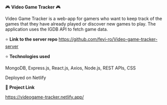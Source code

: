 :video_game: **Video Game Tracker** :video_game:	

Video Game Tracker is a web-app for gamers who want to keep track of the games that they have already played or discover new games to play. The application uses the IGDB API to fetch game data.


:star:	**Link to the server repo**
https://github.com/fevi-ro/Video-game-tracker-server



:star:	**Technologies used**

MongoDB, Express.js, React.js, Axios, Node.js, REST APIs, CSS

Deployed on Netlify



:unicorn: **Project Link**

https://videogame-tracker.netlify.app/
